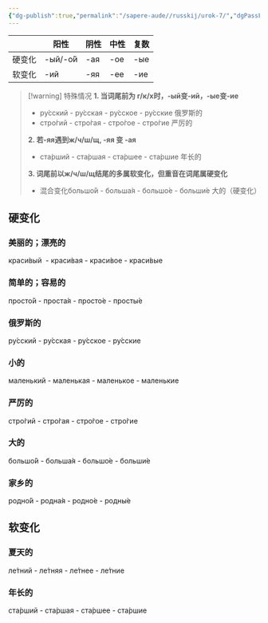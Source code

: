 ```yaml
---
{"dg-publish":true,"permalink":"/sapere-aude//russkij/urok-7/","dgPassFrontmatter":true}
---
```



|  | 阳性 | 阴性 | 中性 | 复数 |
| ---- | ---- | ---- | ---- | ---- |
| 硬变化 | -ый/-о́й | -ая | -ое | -ые |
| 软变化 | -ий | -яя | -ее | -ие |
>[!warning] 特殊情况
>**1. 当词尾前为 г/к/х时，-ый变-ий，-ые变-ие**
>- ру́сский - ру́сская - ру́сское - ру́сские 俄罗斯的
>- стро́гий - стро́гая - стро́гое - стро́гие 严厉的
>
>**2. 若-яя遇到ж/ч/ш/щ, -яя 变 -ая**
>- ста́рший - ста́ршая - ста́ршее - ста́ршие 年长的         
>
>**3. 词尾前以ж/ч/ш/щ结尾的多属软变化，但重音在词尾属硬变化**
>- 混合变化большо́й - больша́я - большо́е - больши́е 大的（硬变化）
>

## 硬变化

### 美丽的；漂亮的
краси́вый  - краси́вая - краси́вое - краси́вые
### 简单的；容易的
просто́й - проста́я - просто́е - просты́е 
### 俄罗斯的    
ру́сский - ру́сская - ру́сское - ру́сские   
### 小的
маленький - маленькая - маленькое - маленькие
### 严厉的
стро́гий - стро́гая - стро́гое - стро́гие 
### 大的
большо́й - больша́я - большо́е - больши́е
### 家乡的
родно́й - родна́я - родно́е - родны́е 

## 软变化
### 夏天的
ле́тний - ле́тняя - ле́тнее - ле́тние  
### 年长的
ста́рший - ста́ршая - ста́ршее - ста́ршие


